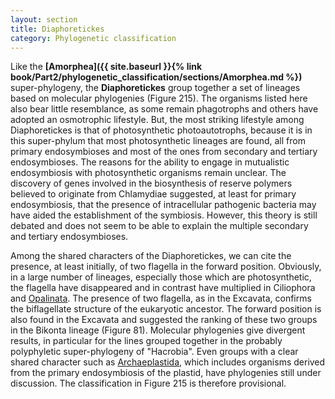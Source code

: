 ```yaml
---
layout: section
title: Diaphoretickes
category: Phylogenetic classification
---
```

Like the **[Amorphea]({{ site.baseurl }}{% link book/Part2/phylogenetic_classification/sections/Amorphea.md %})** super-phylogeny, the **Diaphoretickes** group together a set of lineages based on molecular phylogenies (Figure 215). The organisms listed here also bear little resemblance, as some remain phagotrophs and others have adopted an osmotrophic lifestyle. But, the most striking lifestyle among Diaphoretickes is that of photosynthetic photoautotrophs, because it is in this super-phylum that most photosynthetic lineages are found, all from primary endosymbioses and most of the ones from secondary and tertiary endosymbioses. The reasons for the ability to engage in mutualistic endosymbiosis with photosynthetic organisms remain unclear. The discovery of genes involved in the biosynthesis of reserve polymers believed to originate from Chlamydiae suggested, at least for primary endosymbiosis, that the presence of intracellular pathogenic bacteria may have aided the establishment of the symbiosis. However, this theory is still debated and does not seem to be able to explain the multiple secondary and tertiary endosymbioses.

Among the shared characters of the Diaphoretickes, we can cite the presence, at least initially, of two flagella in the forward position. Obviously, in a large number of lineages, especially those which are photosynthetic, the flagella have disappeared and in contrast have multiplied in Ciliophora and [Opalinata]({{site.baseurl}}/book/Part2/phylogenetic_classification/sections/Stramenopila.html#opalinozoa). The presence of two flagella, as in the Excavata, confirms the biflagellate structure of the eukaryotic ancestor. The forward position is also found in the Excavata and suggested the ranking of these two groups in the Bikonta lineage (Figure 81). Molecular phylogenies give divergent results, in particular for the lines grouped together in the probably polyphyletic super-phylogeny of "Hacrobia". Even groups with a clear shared character such as [Archaeplastida]({{site.baseurl}}/book/Part2/phylogenetic_classification/sections/Archaeplastida.html), which includes organisms derived from the primary endosymbiosis of the plastid, have phylogenies still under discussion. The classification in Figure 215 is therefore provisional.
